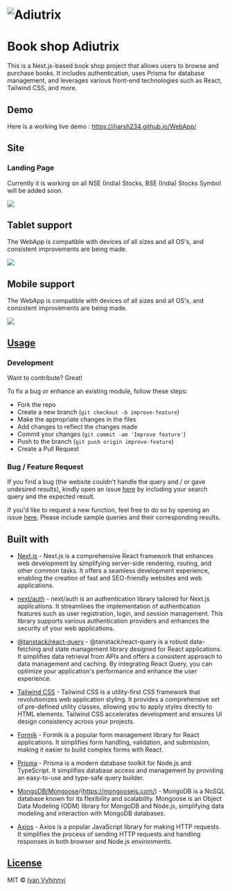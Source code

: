 # ![Adiutrix](https://imgtr.ee/images/2023/10/10/42ceec014a9c8905a5a17f845540c5f4.png)
# Book shop Adiutrix
This is a Next.js-based book shop project that allows users to browse and purchase books. It includes authentication, uses Prisma for database management, and leverages various front-end technologies such as React, Tailwind CSS, and more.


## Demo
Here is a working live demo :  https://iharsh234.github.io/WebApp/


## Site

### Landing Page
Currently it is working on all NSE (India) Stocks, BSE (India) Stocks Symbol will be added soon.

![](https://imgtr.ee/images/2023/10/10/42ceec014a9c8905a5a17f845540c5f4.png)

## Tablet support
The WebApp is compatible with devices of all sizes and all OS's, and consistent improvements are being made.

![](https://imgtr.ee/images/2023/10/10/aa89cd384c7a33a440f6717c592f0c53.png)

## Mobile support
The WebApp is compatible with devices of all sizes and all OS's, and consistent improvements are being made.

![](https://imgtr.ee/images/2023/10/10/af090f40ab24754878daf365e77af136.png)

## [Usage](https://iharsh234.github.io/WebApp/) 

### Development
Want to contribute? Great!

To fix a bug or enhance an existing module, follow these steps:

- Fork the repo
- Create a new branch (`git checkout -b improve-feature`)
- Make the appropriate changes in the files
- Add changes to reflect the changes made
- Commit your changes (`git commit -am 'Improve feature'`)
- Push to the branch (`git push origin improve-feature`)
- Create a Pull Request 

### Bug / Feature Request

If you find a bug (the website couldn't handle the query and / or gave undesired results), kindly open an issue [here](https://github.com/IVxVI/book-shop/issues/new) by including your search query and the expected result.

If you'd like to request a new function, feel free to do so by opening an issue [here](https://github.com/IVxVI/book-shop/issues/new). Please include sample queries and their corresponding results.


## Built with 

- [Next.js](https://nextjs.org/) - Next.js is a comprehensive React framework that enhances web development by simplifying server-side rendering, routing, and other common tasks. It offers a seamless development experience, enabling the creation of fast and SEO-friendly websites and web applications.

- [next/auth](https://next-auth.js.org/) - next/auth is an authentication library tailored for Next.js applications. It streamlines the implementation of authentication features such as user registration, login, and session management. This library supports various authentication providers and enhances the security of your web applications.

- [@tanstack/react-query](https://react-query.tanstack.com/) - @tanstack/react-query is a robust data-fetching and state management library designed for React applications. It simplifies data retrieval from APIs and offers a consistent approach to data management and caching. By integrating React Query, you can optimize your application's performance and enhance the user experience.

- [Tailwind CSS](https://tailwindcss.com/) - Tailwind CSS is a utility-first CSS framework that revolutionizes web application styling. It provides a comprehensive set of pre-defined utility classes, allowing you to apply styles directly to HTML elements. Tailwind CSS accelerates development and ensures UI design consistency across your projects.

- [Formik](https://formik.org/) - Formik is a popular form management library for React applications. It simplifies form handling, validation, and submission, making it easier to build complex forms with React.

- [Prisma](https://www.prisma.io/) - Prisma is a modern database toolkit for Node.js and TypeScript. It simplifies database access and management by providing an easy-to-use and type-safe query builder.

- [MongoDB/Mongoose](https://www.mongodb.com/)/(https://mongoosejs.com/) - MongoDB is a NoSQL database known for its flexibility and scalability. Mongoose is an Object Data Modeling (ODM) library for MongoDB and Node.js, simplifying data modeling and interaction with MongoDB databases.

- [Axios](https://axios-http.com/) - Axios is a popular JavaScript library for making HTTP requests. It simplifies the process of sending HTTP requests and handling responses in both browser and Node.js environments.

## [License](https://github.com/IVxVI/book-shop/blob/main/LICENSE)

MIT © [Ivan Vyhinnyi](https://github.com/IVxVI)